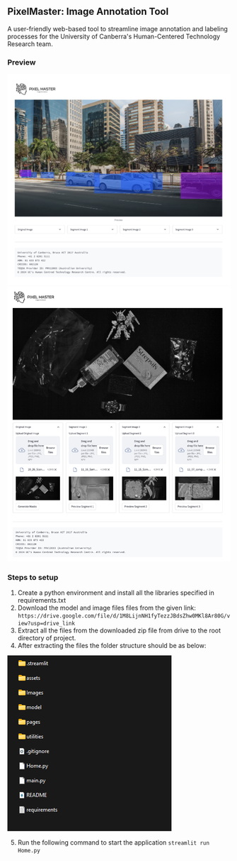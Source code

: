 ## PixelMaster: Image Annotation Tool
A user-friendly web-based tool to streamline image annotation and labeling processes for the University of Canberra's Human-Centered Technology Research team.

### Preview
![Frontend Preview](preview_main.png)
![Frontend Preview](preview_img_rendered.png)

### Steps to setup
1. Create a python environment and install all the libraries specified in requirements.txt
2. Download the model and image files files from the given link:
 `https://drive.google.com/file/d/1M8LijnNH1fyTezzJBdsZhw0MKl8Ar80G/view?usp=drive_link`
3. Extract all the files from the downloaded zip file from drive to the root directory of project.
4. After extracting the files the folder structure should be as below:

 ![Folder Structure](assets/folder_structure.png)
 
5. Run the following command to start the application
`streamlit run Home.py`
